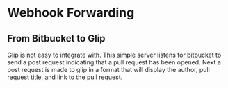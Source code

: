 # Webhook Forwarding
## From Bitbucket to Glip

Glip is not easy to integrate with. This simple server listens for bitbucket to send a post request indicating that a pull request has been opened. Next a post request is made to glip in a format that will display the author, pull request title, and link to the pull request. 
